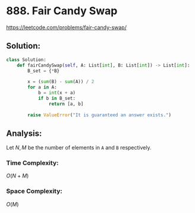 # 888. Fair Candy Swap

https://leetcode.com/problems/fair-candy-swap/

## Solution:

```python
class Solution:
    def fairCandySwap(self, A: List[int], B: List[int]) -> List[int]:
        B_set = {*B}
        
        x = (sum(B) - sum(A)) / 2
        for a in A:
            b = int(x + a)
            if b in B_set:
                return [a, b]
        
        raise ValueError("It is guaranteed an answer exists.")
```

## Analysis:

Let $N, M$ be the number of elements in `A` and `B` respectively.

### Time Complexity:

$O(N + M)$

### Space Complexity:

$O(M)$
